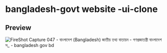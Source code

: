 # bangladesh-govt website -ui-clone
## Preview
![FireShot Capture 047 - বাংলাদেশ (Bangladesh) জাতীয় তথ্য বাতায়ন - গণপ্রজাতন্ত্রী বাংলাদেশ স_ - bangladesh gov bd](https://user-images.githubusercontent.com/43112820/169358774-75a72a85-607e-4f30-a314-6b06ab7796d8.png)
